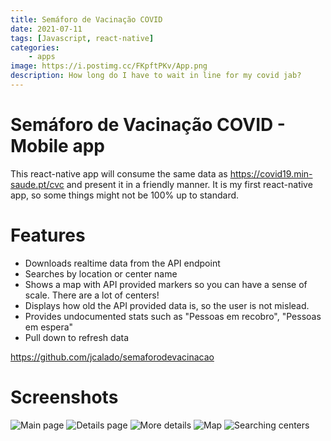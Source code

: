 ```yaml
---
title: Semáforo de Vacinação COVID
date: 2021-07-11
tags: [Javascript, react-native]
categories:
    - apps
image: https://i.postimg.cc/FKpftPKv/App.png
description: How long do I have to wait in line for my covid jab?
---
```


# Semáforo de Vacinação COVID - Mobile app

This react-native app will consume the same data as https://covid19.min-saude.pt/cvc and present it in a friendly manner.
It is my first react-native app, so some things might not be 100% up to standard.


# Features

- Downloads realtime data from the API endpoint
- Searches by location or center name
- Shows a map with API provided markers so you can have a sense of scale. There are a lot of centers!
- Displays how old the API provided data is, so the user is not mislead.
- Provides undocumented stats such as "Pessoas em recobro", "Pessoas em espera"
- Pull down to refresh data

https://github.com/jcalado/semaforodevacinacao

# Screenshots
![Main page](https://i.postimg.cc/kMxCY2YN/Screenshot-1625991749.png)
![Details page](https://i.postimg.cc/Dy6TFtT8/Screenshot-1625991778.png)
![More details](https://i.postimg.cc/pXRHwP3w/Screenshot-1625991789.png)
![Map](https://i.postimg.cc/MprJfVXw/Screenshot-1625991824.png)
![Searching centers](https://i.postimg.cc/sg2R2wjK/Screenshot-1625991858.png)